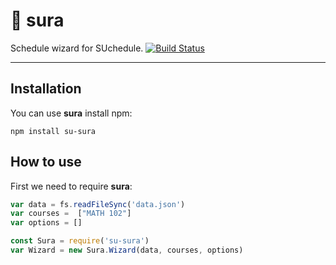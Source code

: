 # 📕 sura

Schedule wizard for SUchedule. 
[![Build Status](https://travis-ci.com/alperb/sura.svg?token=Yf4w6vpgA18wTdJ9UoCf&branch=master)](https://travis-ci.com/alperb/sura)

---

## Installation

You can use **sura** install npm:

```
npm install su-sura
```

## How to use

First we need to require **sura**:

```js
var data = fs.readFileSync('data.json')
var courses =  ["MATH 102"]
var options = []

const Sura = require('su-sura')
var Wizard = new Sura.Wizard(data, courses, options)
```
